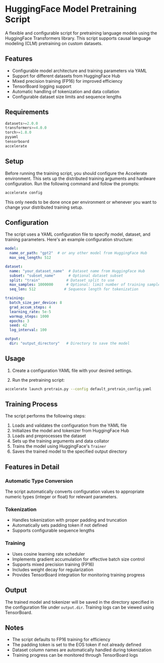 # HuggingFace Model Pretraining Script

A flexible and configurable script for pretraining language models using the HuggingFace Transformers library. This script supports causal language modeling (CLM) pretraining on custom datasets.

## Features

- Configurable model architecture and training parameters via YAML
- Support for different datasets from HuggingFace Hub
- Mixed precision training (FP16) for improved efficiency
- TensorBoard logging support
- Automatic handling of tokenization and data collation
- Configurable dataset size limits and sequence lengths

## Requirements

```python
datasets>=2.0.0
transformers>=4.0.0
torch>=1.8.0
pyyaml
tensorboard
accelerate
```

## Setup

Before running the training script, you should configure the Accelerate environment. This sets up the distributed training arguments and hardware configuration. Run the following command and follow the prompts:

```bash
accelerate config
```

This only needs to be done once per environment or whenever you want to change your distributed training setup.

## Configuration

The script uses a YAML configuration file to specify model, dataset, and training parameters. Here's an example configuration structure:

```yaml
model:
  name_or_path: "gpt2"  # or any other model from HuggingFace Hub
  max_seq_length: 512

dataset:
  name: "your_dataset_name"  # Dataset name from HuggingFace Hub
  subset: "subset_name"      # Optional dataset subset
  split: "train"            # Dataset split to use
  max_samples: 1000000      # Optional: limit number of training samples
  seq_len: 512             # Sequence length for tokenization

training:
  batch_size_per_device: 8
  grad_accum_steps: 4
  learning_rate: 5e-5
  warmup_steps: 1000
  epochs: 3
  seed: 42
  log_interval: 100

output:
  dir: "output_directory"   # Directory to save the model
```

## Usage

1. Create a configuration YAML file with your desired settings.

2. Run the pretraining script:
```bash
accelerate launch pretrain.py --config default_pretrain_config.yaml
```

## Training Process

The script performs the following steps:

1. Loads and validates the configuration from the YAML file
2. Initializes the model and tokenizer from HuggingFace Hub
3. Loads and preprocesses the dataset
4. Sets up the training arguments and data collator
5. Trains the model using HuggingFace's `Trainer`
6. Saves the trained model to the specified output directory

## Features in Detail

### Automatic Type Conversion
The script automatically converts configuration values to appropriate numeric types (integer or float) for relevant parameters.

### Tokenization
- Handles tokenization with proper padding and truncation
- Automatically sets padding token if not defined
- Supports configurable sequence lengths

### Training
- Uses cosine learning rate scheduler
- Implements gradient accumulation for effective batch size control
- Supports mixed precision training (FP16)
- Includes weight decay for regularization
- Provides TensorBoard integration for monitoring training progress

## Output

The trained model and tokenizer will be saved in the directory specified in the configuration file under `output.dir`. Training logs can be viewed using TensorBoard.

## Notes

- The script defaults to FP16 training for efficiency
- The padding token is set to the EOS token if not already defined
- Dataset column names are automatically handled during tokenization
- Training progress can be monitored through TensorBoard logs
